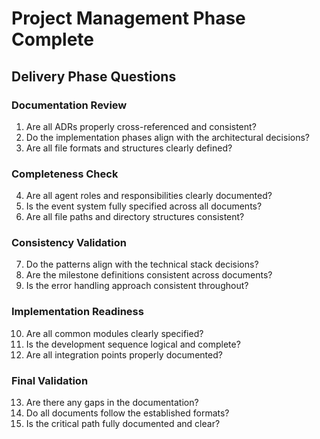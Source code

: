 # Project Management Phase Complete

## Delivery Phase Questions

### Documentation Review
1. Are all ADRs properly cross-referenced and consistent?
2. Do the implementation phases align with the architectural decisions?
3. Are all file formats and structures clearly defined?

### Completeness Check
4. Are all agent roles and responsibilities clearly documented?
5. Is the event system fully specified across all documents?
6. Are all file paths and directory structures consistent?

### Consistency Validation
7. Do the patterns align with the technical stack decisions?
8. Are the milestone definitions consistent across documents?
9. Is the error handling approach consistent throughout?

### Implementation Readiness
10. Are all common modules clearly specified?
11. Is the development sequence logical and complete?
12. Are all integration points properly documented?

### Final Validation
13. Are there any gaps in the documentation?
14. Do all documents follow the established formats?
15. Is the critical path fully documented and clear?